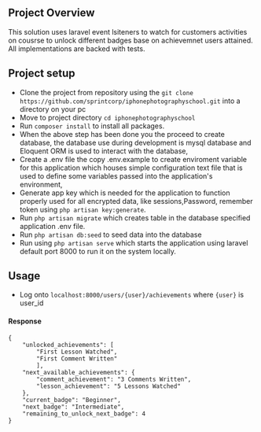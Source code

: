## Project Overview

This solution uses laravel event lsiteners to watch for customers activities on cousrse to unlock different badges base on achievemnet users attained. All implementations are backed with tests.



## Project setup


- Clone the project from repository using the `git clone https://github.com/sprintcorp/iphonephotographyschool.git` into a directory on your pc
- Move to project directory `cd iphonephotographyschool` 
- Run `composer install` to install all packages.
- When the above step has been done you the proceed to create database, the database use during development is mysql database and Eloquent ORM is used to interact with the database,
- Create a .env file the copy .env.example to create enviroment variable for this application which houses simple configuration text file that is used to define some variables passed into the application's environment,
- Generate app key which is needed for the application to function properly used for all encrypted data, like sessions,Password, remember token using `php artisan key:generate`.
- Run `php artisan migrate` which creates table in the database specified application .env file.
- Run `php artisan db:seed` to seed data into the database
- Run using `php artisan serve` which starts the application using laravel default port 8000 to run it on the system locally.

## Usage

- Log onto `localhost:8000/users/{user}/achievements` where `{user}` is user_id

#### Response

    {
        "unlocked_achievements": [
            "First Lesson Watched",
            "First Comment Written"
            ],
        "next_available_achievements": {
            "comment_achievement": "3 Comments Written",
            "lesson_achievement": "5 Lessons Watched"
        },
        "current_badge": "Beginner",
        "next_badge": "Intermediate",
        "remaining_to_unlock_next_badge": 4
    }

